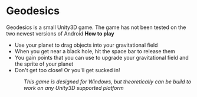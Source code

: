 # Geodesics
Geodesics is a small Unity3D game.
The game has not been tested on the two newest versions of Android
<strong>How to play</strong>
<ul>
  <li>Use your planet to drag objects into your gravitational field</li>
  <li>When you get near a black hole, hit the space bar to release them</li>
  <li>You gain points that you can use to upgrade your gravitational field and the sprite of your planet</li>
  <li>Don't get too close! Or you'll get sucked in!</li>
<ul>
<i>This game is designed for Windows, but theoretically can be build to work on any Unity3D supported platform</i>
